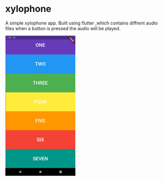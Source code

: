 # xylophone

A simple xylophone app.
Built using flutter ,which contains diffrent audio files 
when a button is pressed the audio will be played.

<img src="img/sample.png" width="220" >
